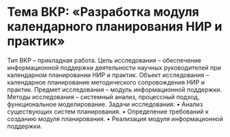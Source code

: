 # Тема ВКР: «Разработка модуля календарного планирования НИР и практик»

Тип ВКР – прикладная работа. 
Цель исследования – обеспечение информационной поддержки деятельности научных руководителей при календарном планировании НИР и практик.
Объект исследования – календарное планирование методического сопровождения НИР и практик.
Предмет исследования – модуль информационной поддержки.
Методы исследования – системный анализ, процессный подход, функциональное моделирование.
Задачи исследования:
•	Анализ существующих систем планирования.
•	Определение требований к созданию модуля планирования.
•	Реализация модуля информационной поддержки.

